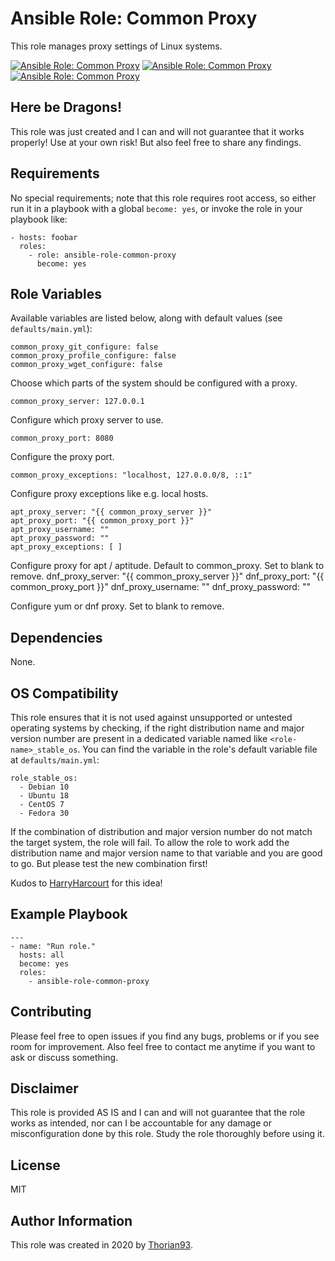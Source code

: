 # Ansible Role: Common Proxy

This role manages proxy settings of Linux systems.

[![Ansible Role: Common Proxy](https://img.shields.io/ansible/role/51252?style=flat-square)](https://galaxy.ansible.com/thorian93/ansible_role_common_proxy)
[![Ansible Role: Common Proxy](https://img.shields.io/ansible/quality/51252?style=flat-square)](https://galaxy.ansible.com/thorian93/ansible_role_common_proxy)
[![Ansible Role: Common Proxy](https://img.shields.io/ansible/role/d/51252?style=flat-square)](https://galaxy.ansible.com/thorian93/ansible_role_common_proxy)

## Here be Dragons!

This role was just created and I can and will not guarantee that it works properly! Use at your own risk! But also feel free to share any findings.

## Requirements

No special requirements; note that this role requires root access, so either run it in a playbook with a global `become: yes`, or invoke the role in your playbook like:

    - hosts: foobar
      roles:
        - role: ansible-role-common-proxy
          become: yes

## Role Variables

Available variables are listed below, along with default values (see `defaults/main.yml`):

    common_proxy_git_configure: false
    common_proxy_profile_configure: false
    common_proxy_wget_configure: false

Choose which parts of the system should be configured with a proxy.

    common_proxy_server: 127.0.0.1

Configure which proxy server to use.

    common_proxy_port: 8080

Configure the proxy port.

    common_proxy_exceptions: "localhost, 127.0.0.0/8, ::1"

Configure proxy exceptions like e.g. local hosts.

    apt_proxy_server: "{{ common_proxy_server }}"
    apt_proxy_port: "{{ common_proxy_port }}"
    apt_proxy_username: ""
    apt_proxy_password: ""
    apt_proxy_exceptions: [ ]

Configure proxy for apt / aptitude. Default to common_proxy. Set to blank to remove.
    dnf_proxy_server: "{{ common_proxy_server }}"
    dnf_proxy_port: "{{ common_proxy_port }}"
    dnf_proxy_username: ""
    dnf_proxy_password: ""

Configure yum or dnf proxy. Set to blank to remove.

## Dependencies

None.

## OS Compatibility

This role ensures that it is not used against unsupported or untested operating systems by checking, if the right distribution name and major version number are present in a dedicated variable named like `<role-name>_stable_os`. You can find the variable in the role's default variable file at `defaults/main.yml`:

    role_stable_os:
      - Debian 10
      - Ubuntu 18
      - CentOS 7
      - Fedora 30

If the combination of distribution and major version number do not match the target system, the role will fail. To allow the role to work add the distribution name and major version name to that variable and you are good to go. But please test the new combination first!

Kudos to [HarryHarcourt](https://github.com/HarryHarcourt) for this idea!

## Example Playbook

    ---
    - name: "Run role."
      hosts: all
      become: yes
      roles:
        - ansible-role-common-proxy

## Contributing

Please feel free to open issues if you find any bugs, problems or if you see room for improvement. Also feel free to contact me anytime if you want to ask or discuss something.

## Disclaimer

This role is provided AS IS and I can and will not guarantee that the role works as intended, nor can I be accountable for any damage or misconfiguration done by this role. Study the role thoroughly before using it.

## License

MIT

## Author Information

This role was created in 2020 by [Thorian93](http://thorian93.de/).
